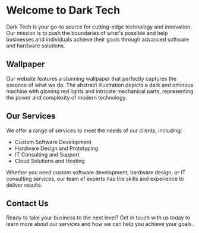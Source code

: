 <!--font:Montserrat-->

# Welcome to Dark Tech

Dark Tech is your go-to source for cutting-edge technology and innovation. Our mission is to push the boundaries of what's possible and help businesses and individuals achieve their goals through advanced software and hardware solutions.

## Wallpaper

Our website features a stunning wallpaper that perfectly captures the essence of what we do. The abstract illustration depicts a dark and ominous machine with glowing red lights and intricate mechanical parts, representing the power and complexity of modern technology.

## Our Services

We offer a range of services to meet the needs of our clients, including:

- Custom Software Development
- Hardware Design and Prototyping
- IT Consulting and Support
- Cloud Solutions and Hosting

Whether you need custom software development, hardware design, or IT consulting services, our team of experts has the skills and experience to deliver results.

## Contact Us

Ready to take your business to the next level? Get in touch with us today to learn more about our services and how we can help you achieve your goals.

<!--

Write me markdown content of website with wallpaper:

"A wallpaper featuring an abstract illustration of a dark and ominous machine, with glowing red lights and mechanical parts."

The header of the page should not be copy of the text but rather a real content of the website which is using this wallpaper.


---


# Welcome to our Dark Tech website!

Explore the world of cutting-edge technology and innovation with us. Our website features a stunning wallpaper that perfectly captures the essence of what we do.

## Wallpaper

Our wallpaper showcases an abstract illustration of a dark and ominous machine, complete with glowing red lights and intricate mechanical parts. It represents the power and complexity of modern technology, and serves as a reminder of how far we've come in the field.

## About Us

At Dark Tech, we're passionate about pushing the boundaries of what's possible. We specialize in developing advanced software and hardware solutions for businesses and individuals alike. Whether you need custom software development, hardware design, or IT consulting services, we've got you covered.

## Our Services

- Custom Software Development
- Hardware Design and Prototyping
- IT Consulting and Support
- Cloud Solutions and Hosting

## Contact Us

Ready to take your business to the next level? Get in touch with us today to learn more about our services and how we can help you achieve your goals.


---


Heading is too long, rewrite whole content.


---


# Welcome to Dark Tech

Dark Tech is your go-to source for cutting-edge technology and innovation. Our mission is to push the boundaries of what's possible and help businesses and individuals achieve their goals through advanced software and hardware solutions.

## Wallpaper

Our website features a stunning wallpaper that perfectly captures the essence of what we do. The abstract illustration depicts a dark and ominous machine with glowing red lights and intricate mechanical parts, representing the power and complexity of modern technology.

## Our Services

We offer a range of services to meet the needs of our clients, including:

- Custom Software Development
- Hardware Design and Prototyping
- IT Consulting and Support
- Cloud Solutions and Hosting

Whether you need custom software development, hardware design, or IT consulting services, our team of experts has the skills and experience to deliver results.

## Contact Us

Ready to take your business to the next level? Get in touch with us today to learn more about our services and how we can help you achieve your goals.


---


Write me a Google font which is best fitting for the website.

Pick from the list:
- Montserrat
- Poppins
- Exo 2
- Lato
- IBM Plex Sans
- Futura
- Open Sans
- Dancing Script
- Alegreya
- Lobster
- Orbitron
- Playfair Display
- Raleway
- Roboto
- Great Vibes
- Inter
- Barlow Condensed


Write just the font name nothing else.


---


Montserrat

-->

